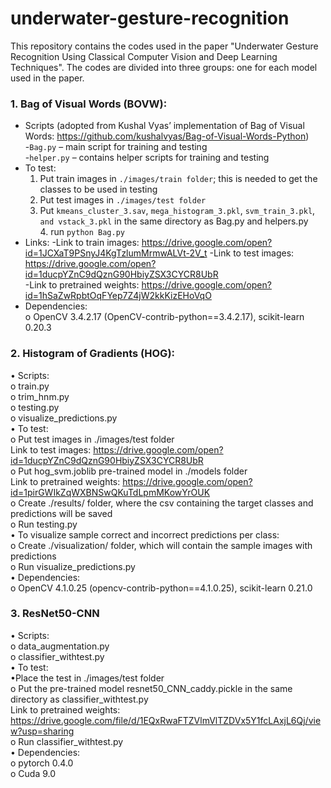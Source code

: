 # underwater-gesture-recognition

This repository contains the codes used in the paper "Underwater Gesture Recognition Using Classical Computer Vision and Deep Learning Techniques". The codes are divided into three groups: one for each model used in the paper.

### 1. Bag of Visual Words (BOVW):
- Scripts (adopted from Kushal Vyas’ implementation of Bag of Visual Words: https://github.com/kushalvyas/Bag-of-Visual-Words-Python)  
	-```Bag.py``` – main script for training and testing  
	-```helper.py``` – contains helper scripts for training and testing  
- To test:  
	1. Put train images in ```./images/train folder```; this is needed to get the classes to be used in testing
	2. Put test images in ```./images/test folder```
	3. Put ```kmeans_cluster_3.sav```, ```mega_histogram_3.pkl```, ```svm_train_3.pkl```, ```and vstack_3.pkl``` in the same directory as Bag.py and helpers.py   
    	4. run ```python Bag.py```  
- Links:
	-Link to train images: https://drive.google.com/open?id=1JCXaT9PSnyJ4KgTzlumMrmwALVt-2V_t
	-Link to test images: https://drive.google.com/open?id=1ducpYZnC9dQznG90HbiyZSX3CYCR8UbR  
	-Link to pretrained weights: https://drive.google.com/open?id=1hSaZwRpbtOqFYep7Z4jW2kkKizEHoVqO  
- Dependencies:  
    o	OpenCV 3.4.2.17 (OpenCV-contrib-python==3.4.2.17), scikit-learn 0.20.3  

### 2. Histogram of Gradients (HOG):  
  •	Scripts:  
    o	train.py  
    o	trim_hnm.py   
    o	testing.py  
    o	visualize_predictions.py  
  •	To test:  
    o	Put test images in ./images/test folder   
    Link to test images: https://drive.google.com/open?id=1ducpYZnC9dQznG90HbiyZSX3CYCR8UbR  
    o	Put hog_svm.joblib pre-trained model in ./models folder   
    Link to pretrained weights: https://drive.google.com/open?id=1pirGWIkZqWXBNSwQKuTdLpmMKowYrOUK  
    o	Create ./results/ folder, where the csv containing the target classes and predictions will be saved  
    o	Run testing.py  
  •	To visualize sample correct and incorrect predictions per class:  
    o	Create ./visualization/ folder, which will contain the sample images with predictions  
    o	Run visualize_predictions.py  
  •	Dependencies:  
    o	OpenCV 4.1.0.25 (opencv-contrib-python==4.1.0.25), scikit-learn 0.21.0  

### 3. ResNet50-CNN  
  •	Scripts:  
    o	data_augmentation.py  
    o	classifier_withtest.py  
  •	To test:  
    •Place the test in ./images/test folder  
    o Put the pre-trained model resnet50_CNN_caddy.pickle in the same directory as classifier_withtest.py  
    Link to pretrained weights: https://drive.google.com/file/d/1EQxRwaFTZVlmVlTZDVx5Y1fcLAxjL6Qj/view?usp=sharing  
    o Run classifier_withtest.py  
   •	Dependencies:  
    o pytorch 0.4.0  
    o Cuda 9.0  
		
    
    
  
   
  
